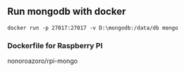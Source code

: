 ## Run mongodb with docker
`docker run -p 27017:27017 -v D:\mongodb:/data/db mongo`

### Dockerfile for Raspberry PI
nonoroazoro/rpi-mongo